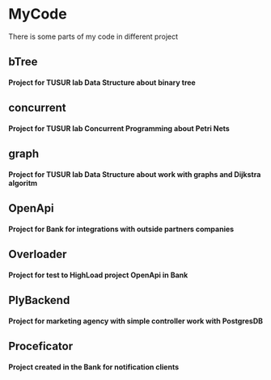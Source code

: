 # MyCode
There is some parts of my code in different project

## bTree
#### Project for TUSUR lab Data Structure about binary tree

## concurrent
#### Project for TUSUR lab Concurrent Programming about Petri Nets

## graph
#### Project for TUSUR lab Data Structure about work with graphs and Dijkstra algoritm

## OpenApi
#### Project for Bank for integrations with outside partners companies


## Overloader
#### Project for test to HighLoad project OpenApi in Bank 

## PlyBackend
#### Project for marketing agency with simple controller work with PostgresDB

## Proceficator
#### Project created in the Bank for notification clients
